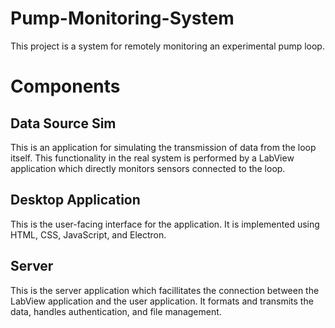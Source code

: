 # Pump-Monitoring-System
This project is a system for remotely monitoring an experimental pump loop.

# Components
## Data Source Sim
This is an application for simulating the transmission of data from the loop itself. This functionality in the real system is performed by a LabView application which directly monitors sensors connected to the loop.

## Desktop Application
This is the user-facing interface for the application. It is implemented using HTML, CSS, JavaScript, and Electron.

## Server
This is the server application which facillitates the connection between the LabView application and the user application. It formats and transmits the data, handles authentication, and file management.
